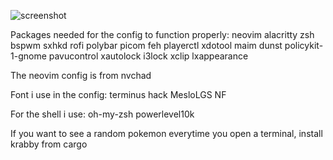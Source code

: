 ![screenshot](https://i.imgur.com/TT0Ak8L.png)

Packages needed for the config to function properly:
neovim alacritty zsh bspwm sxhkd rofi polybar picom feh playerctl xdotool maim dunst policykit-1-gnome pavucontrol xautolock i3lock xclip lxappearance

The neovim config is from nvchad

Font i use in the config:
terminus
hack
MesloLGS NF

For the shell i use:
oh-my-zsh
powerlevel10k

If you want to see a random pokemon everytime you open a terminal, install krabby from cargo
